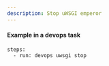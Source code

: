 ```yaml
---
description: Stop uWSGI emperor
---
```


#### Example in a devops task

    steps:
      - run: devops uwsgi stop

